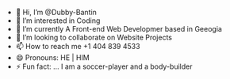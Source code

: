 - 👋 Hi, I’m @Dubby-Bantin
- 👀 I’m interested in Coding
- 🌱 I’m currently A Front-end Web Developmer based in Geeogia
- 💞️ I’m looking to collaborate on Website Projects
- 📫 How to reach me  +1 404 839 4533
- 😄 Pronouns: HE | HIM
- ⚡ Fun fact: ... I am a soccer-player and a body-builder

<!---
Dubby-Bantin/Dubby-Bantin is a ✨ special ✨ repository because its `README.md` (this file) appears on your GitHub profile.
You can click the Preview link to take a look at your changes.
--->
